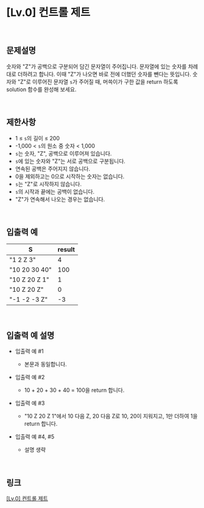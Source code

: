 # [Lv.0] 컨트롤 제트

<br>

## 문제설명
숫자와 "Z"가 공백으로 구분되어 담긴 문자열이 주어집니다. 문자열에 있는 숫자를 차례대로 더하려고 합니다. 이때 "Z"가 나오면 바로 전에 더했던 숫자를 뺀다는 뜻입니다. 숫자와 "Z"로 이루어진 문자열 `s`가 주어질 때, 머쓱이가 구한 값을 return 하도록 solution 함수를 완성해 보세요.

<br>

## 제한사항
- 1 ≤ `s`의 길이 ≤ 200
- -1,000 < `s`의 원소 중 숫자 < 1,000
- `s`는 숫자, "Z", 공백으로 이루어져 있습니다.
- `s`에 있는 숫자와 "Z"는 서로 공백으로 구분됩니다.
- 연속된 공백은 주어지지 않습니다.
- 0을 제외하고는 0으로 시작하는 숫자는 없습니다.
- `s`는 "Z"로 시작하지 않습니다.
- `s`의 시작과 끝에는 공백이 없습니다.
- "Z"가 연속해서 나오는 경우는 없습니다.

<br>

## 입출력 예
| S | result |
|---|---|
| "1 2 Z 3" | 4 |
| "10 20 30 40" | 100 |
| "10 Z 20 Z 1" | 1 |
| "10 Z 20 Z" | 0 |
| "-1 -2 -3 Z" | -3 |

<br>

## 입출력 예 설명
- 입출력 예 #1
    - 본문과 동일합니다.

- 입출력 예 #2
    - 10 + 20 + 30 + 40 = 100을 return 합니다.

- 입출력 예 #3
    - "10 Z 20 Z 1"에서 10 다음 Z, 20 다음 Z로 10, 20이 지워지고, 1만 더하여 1을 return 합니다.

- 입출력 예 #4, #5
    - 설명 생략

<br>

## 링크
[[Lv.0] 컨트롤 제트](https://school.programmers.co.kr/learn/courses/30/lessons/120853)
